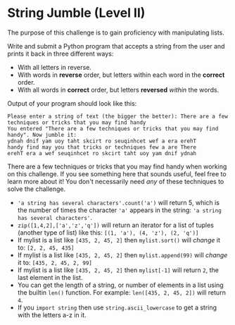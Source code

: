 # String Jumble (Level II)

The purpose of this challenge is to gain proficiency with manipulating lists.

Write and submit a Python program that accepts a string from the user and 
prints it back in three different ways:

* With all letters in reverse.
* With words in **reverse** order, but letters within each word in the **correct** order.
* With all words in **correct** order, but letters **reversed** *within* the words.

Output of your program should look like this:

```
Please enter a string of text (the bigger the better): There are a few techniques or tricks that you may find handy
You entered "There are a few techniques or tricks that you may find handy". Now jumble it:
ydnah dnif yam uoy taht skcirt ro seuqinhcet wef a era erehT
handy find may you that tricks or techniques few a are There
erehT era a wef seuqinhcet ro skcirt taht uoy yam dnif ydnah
```

There are a few techniques or tricks that you may find handy when working on this 
challenge. If you see something here that sounds useful, feel free to learn more 
about it! You don't necessarily need *any* of these techniques to solve the challenge.

* `'a string has several characters'.count('a')` will return 5, which is the number of 
  times the character `'a'` appears in the string: `'a string has several characters'`.
* `zip([1,4,2],['a','z','q'])` will return an iterator for a list of tuples (another type 
  of list) like this: `[(1, 'a'), (4, 'z'), (2, 'q')]`
* If mylist is a list like `[435, 2, 45, 2]` then `mylist.sort()` will *change* it 
  to: `[2, 2, 45, 435]`
* If mylist is a list like `[435, 2, 45, 2]` then `mylist.append(99)` will *change* 
  it to: `[435, 2, 45, 2, 99]`
* If mylist is a list like `[435, 2, 45, 2]` then `mylist[-1]` will return `2`, the 
  last element in the list.
* You can get the length of a string, or number of elements in a list using the 
  builtin `len()` function. For example: `len([435, 2, 45, 2])` will return `4`.
* If you `import string` then use `string.ascii_lowercase` to get a string with 
  the letters a-z in it.
